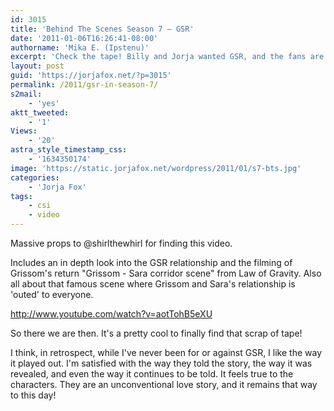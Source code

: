 ```yaml
---
id: 3015
title: 'Behind The Scenes Season 7 — GSR'
date: '2011-01-06T16:26:41-08:00'
authorname: 'Mika E. (Ipstenu)'
excerpt: 'Check the tape! Billy and Jorja wanted GSR, and the fans are about 60/40 on it.  Yeah, I can see that.'
layout: post
guid: 'https://jorjafox.net/?p=3015'
permalink: /2011/gsr-in-season-7/
s2mail:
    - 'yes'
aktt_tweeted:
    - '1'
Views:
    - '20'
astra_style_timestamp_css:
    - '1634350174'
image: 'https://static.jorjafox.net/wordpress/2011/01/s7-bts.jpg'
categories:
    - 'Jorja Fox'
tags:
    - csi
    - video
---
```


Massive props to @shirlthewhirl for finding this video.

Includes an in depth look into the GSR relationship and the filming of Grissom's return "Grissom - Sara corridor scene" from Law of Gravity.   Also all about that famous scene where Grissom and Sara's relationship is 'outed' to everyone.

http://www.youtube.com/watch?v=aotTohB5eXU

So there we are then.  It's a pretty cool to finally find that scrap of tape!

I think, in retrospect, while I've never been for or against GSR, I like the way it played out.  I'm satisfied with the way they told the story, the way it was revealed, and even the way it continues to be told.  It feels true to the characters. They are an unconventional love story, and it remains that way to this day!
